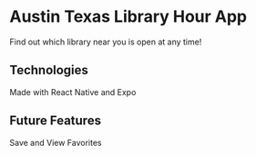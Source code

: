 # Austin Texas Library Hour App

Find out which library near you is open at any time!

## Technologies

Made with React Native and Expo

## Future Features

Save and View Favorites
